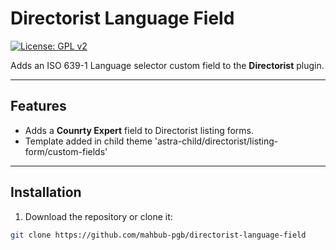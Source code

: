 # Directorist Language Field

[![License: GPL v2](https://img.shields.io/badge/License-GPL%20v2-blue.svg)](https://www.gnu.org/licenses/old-licenses/gpl-2.0.html)

Adds an ISO 639-1 Language selector custom field to the **Directorist** plugin.

---

## Features

- Adds a **Counrty Expert** field to Directorist listing forms.
- Template added in child theme 'astra-child/directorist/listing-form/custom-fields'
---

## Installation

1. Download the repository or clone it:

```bash
git clone https://github.com/mahbub-pgb/directorist-language-field

